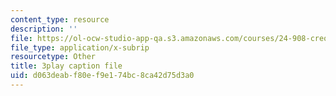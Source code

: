 ```yaml
---
content_type: resource
description: ''
file: https://ol-ocw-studio-app-qa.s3.amazonaws.com/courses/24-908-creole-language-and-caribbean-identities-spring-2017/d063deabf80ef9e174bc8ca42d75d3a0_xCpg54xUzLE.srt
file_type: application/x-subrip
resourcetype: Other
title: 3play caption file
uid: d063deab-f80e-f9e1-74bc-8ca42d75d3a0
---
```

